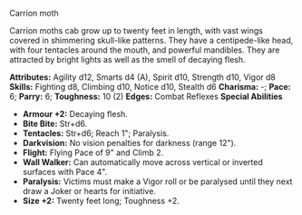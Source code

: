 Carrion moth

Carrion moths cab grow up to twenty feet in length, with vast wings
covered in shimmering skull-like patterns. They have a centipede-like
head, with four tentacles around the mouth, and powerful mandibles. They
are attracted by bright lights as well as the smell of decaying flesh.

**Attributes:** Agility d12, Smarts d4 (A), Spirit d10, Strength d10,
Vigor d8
**Skills:** Fighting d8, Climbing d10, Notice d10, Stealth d6
**Charisma:** -; **Pace:** 6; **Parry:** 6; **Toughness:** 10 (2)
**Edges:** Combat Reflexes
**Special Abilities**
- **Armour +2:** Decaying flesh.
- **Bite Bite:** Str+d6.
- **Tentacles:** Str+d6; Reach 1"; Paralysis.
- **Darkvision:** No vision penalties for darkness (range 12").
- **Flight:** Flying Pace of 9" and Climb 2.
- **Wall Walker:** Can automatically move across vertical or inverted
surfaces with Pace 4".
- **Paralysis:** Victims must make a Vigor roll or be paralysed until
they next draw a Joker or hearts for initiative.
- **Size +2:** Twenty feet long; Toughness +2.

